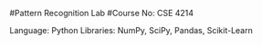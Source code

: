 #Pattern Recognition Lab
#Course No: CSE 4214


Language: Python
Libraries: NumPy, SciPy, Pandas, Scikit-Learn

